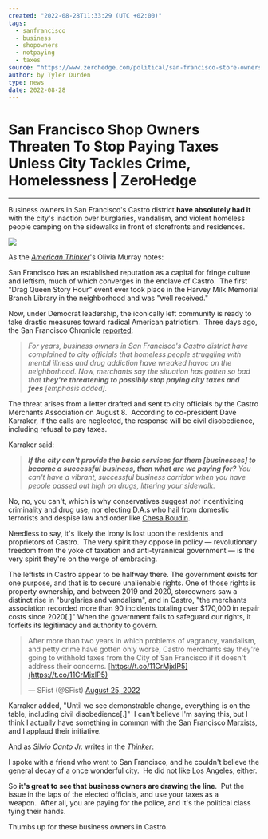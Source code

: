 ```yaml
---
created: "2022-08-28T11:33:29 (UTC +02:00)"
tags:
  - sanfrancisco
  - business
  - shopowners
  - notpaying
  - taxes
source: "https://www.zerohedge.com/political/san-francisco-store-owners-threaten-stop-paying-taxes-unless-city-tackles-crime"
author: by Tyler Durden
type: news
date: 2022-08-28
---
```


# San Francisco Shop Owners Threaten To Stop Paying Taxes Unless City Tackles Crime, Homelessness | ZeroHedge

---

Business owners in San Francisco's Castro district **have absolutely had it** with the city's inaction over burglaries, vandalism, and violent homeless people camping on the sidewalks in front of storefronts and residences.

[![](https://assets.zerohedge.com/s3fs-public/styles/inline_image_mobile/public/inline-images/castro2.jpg?itok=wPOWngTG)](https://www.zerohedge.com/s3/files/inline-images/castro2.jpg?itok=wPOWngTG)

As the [*American Thinker*](https://www.americanthinker.com/blog/2022/08/business_owners_in_san_francisco_feeling_the_agony_of_democrat_policy.html)'s Olivia Murray notes:

San Francisco has an established reputation as a capital for fringe culture and leftism, much of which converges in the enclave of Castro.  The first "Drag Queen Story Hour" event ever took place in the Harvey Milk Memorial Branch Library in the neighborhood and was "well received."

Now, under Democrat leadership, the iconically left community is ready to take drastic measures toward radical American patriotism.  Three days ago, the San Francisco Chronicle [reported](https://12ft.io/proxy?q=https%3A%2F%2Fwww.sfchronicle.com%2Fsf%2Farticle%2FCastro-merchants-threaten-to-stop-paying-taxes-if-17395928.php):

 > 
 > *For years, business owners in San Francisco's Castro district have complained to city officials that homeless people struggling with mental illness and drug addiction have wreaked havoc on the neighborhood. Now, merchants say the situation has gotten so bad that **they're threatening to possibly stop paying city taxes and fees** \[emphasis added\].*

The threat arises from a letter drafted and sent to city officials by the Castro Merchants Association on August 8.  According to co-president Dave Karraker, if the calls are neglected, the response will be civil disobedience, including refusal to pay taxes.

Karraker said:

 > 
 > ***If the city can't provide the basic services for them \[businesses\] to become a successful business, then what are we paying for?** You can't have a vibrant, successful business corridor when you have people passed out high on drugs, littering your sidewalk.*

No, no, you can't, which is why conservatives suggest *not* incentivizing criminality and drug use, nor electing D.A.s who hail from domestic terrorists and despise law and order like [Chesa Boudin](https://www.americanthinker.com/blog/2022/06/in_san_francisco_voters_give_chesa_boudin_a_soros_da_the_boot.html).

Needless to say, it's likely the irony is lost upon the residents and proprietors of Castro.  The very spirit they oppose in policy — revolutionary freedom from the yoke of taxation and anti-tyrannical government — is the very spirit they're on the verge of embracing.

The leftists in Castro appear to be halfway there. The government exists for one purpose, and that is to secure unalienable rights. One of those rights is property ownership, and between 2019 and 2020, storeowners saw a distinct rise in "burglaries and vandalism", and in Castro, "the merchants association recorded more than 90 incidents totaling over $170,000 in repair costs since 2020\[.\]" When the government fails to safeguard our rights, it forfeits its legitimacy and authority to govern.

 > 
 > After more than two years in which problems of vagrancy, vandalism, and petty crime have gotten only worse, Castro merchants say they're going to withhold taxes from the City of San Francisco if it doesn't address their concerns. [https://t.co/11CrMjxIP5](https://t.co/11CrMjxIP5)
 > 
 > — SFist (@SFist) [August 25, 2022](https://twitter.com/SFist/status/1562885826320560130?ref_src=twsrc%5Etfw)

Karraker added, "Until we see demonstrable change, everything is on the table, including civil disobedience\[.\]"  I can't believe I'm saying this, but I think I actually have something in common with the San Francisco Marxists, and I applaud their initiative.

And as *Silvio Canto Jr.* writes in the [*Thinker*](https://www.americanthinker.com/blog/2022/08/business_owners_unite.html):

I spoke with a friend who went to San Francisco, and he couldn't believe the general decay of a once wonderful city.  He did not like Los Angeles, either.

So **it's great to see that business owners are drawing the line**.  Put the issue in the laps of the elected officials, and use your taxes as a weapon.  After all, you are paying for the police, and it's the political class tying their hands.

Thumbs up for these business owners in Castro.
